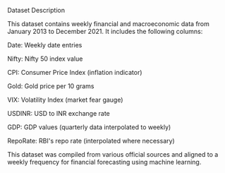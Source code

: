 Dataset Description

This dataset contains weekly financial and macroeconomic data from January 2013 to December 2021. It includes the following columns:

Date: Weekly date entries

Nifty: Nifty 50 index value

CPI: Consumer Price Index (inflation indicator)

Gold: Gold price per 10 grams

VIX: Volatility Index (market fear gauge)

USDINR: USD to INR exchange rate

GDP: GDP values (quarterly data interpolated to weekly)

RepoRate: RBI's repo rate (interpolated where necessary)

This dataset was compiled from various official sources and aligned to a weekly frequency for financial forecasting using machine learning.


